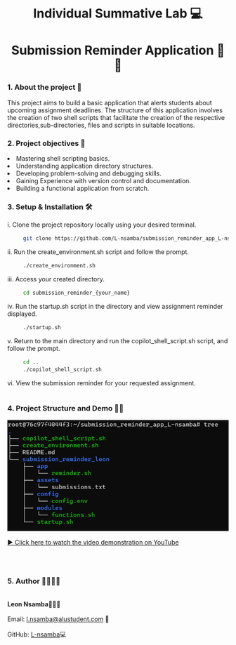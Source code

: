 <h1 align="center"> Individual Summative Lab 💻</h1>

<h1 align="center"> Submission Reminder Application 🏫💡</h1>

 <h3><b>1. About the project 📖</b></h3>
 <p>This project aims to build a basic application that alerts students about upcoming assignment deadlines. The structure of this application involves the creation of two shell scripts that facilitate the creation of the respective directories,sub-directories, files and scripts in suitable locations.</p>

 ### 2. Project objectives 🥇
 <li> Mastering shell scripting basics.</li>
 <li>Understanding application directory structures.</li>
 <li>Developing problem-solving and debugging skills.</li>
 <li>Gaining Experience with version control and documentation.</li>
 <li>Building a functional application from scratch.</li>

 ### 3. Setup & Installation 🛠️
 i. Clone the project repository locally using your desired terminal. 
 ```sh
      git clone https://github.com/L-nsamba/submission_reminder_app_L-nsamba.git
```
ii. Run the create_environment.sh script and follow the prompt.
```sh
     ./create_environment.sh
```
iii. Access your created directory.
```sh
     cd submission_reminder_{your_name}
```
iv. Run the startup.sh script in the directory and view assignment reminder displayed.
```sh
     ./startup.sh
```
v. Return to the main directory and run the copilot_shell_script.sh script, and follow the prompt.
```sh
     cd ..
     ./copilot_shell_script.sh
```
vi. View the submission reminder for your requested assignment.
<br></br>

### 4. Project Structure and Demo 📂🎥
![Project Directory Tree](submission_reminder_tree.png)
<p>
  <a href="https://youtu.be/KZORAVm7QkI" target="_blank">
    ▶️ Click here to watch the video demonstration on YouTube
  </a>
</p>

<br></br> 

### 5. Author 🫱🏽‍🫲🏽

<br>**Leon Nsamba**👨🏽‍💻</br>
<br>Email: l.nsamba@alustudent.com 📧</br>
<br>GitHub: [L-nsamba](https://github.com/L-nsamba)💻</br>
